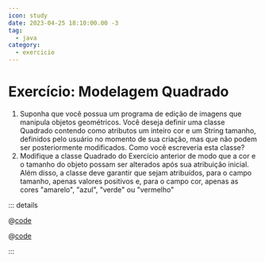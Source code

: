 ```yaml
---
icon: study
date: 2023-04-25 18:10:00.00 -3
tag:
  - java
category:
  - exercicio
---
```


# Exercício: Modelagem Quadrado

1. Suponha que você possua um programa de edição de imagens que manipula objetos geométricos. Você
deseja definir uma classe Quadrado contendo como atributos um inteiro cor e um String tamanho,
definidos pelo usuário no momento de sua criação, mas que não podem ser posteriormente modificados. Como você escreveria esta classe?
1. Modifique a classe Quadrado do Exercício anterior de modo que a cor e o tamanho do objeto possam ser alterados após sua atribuição inicial. Além disso, a classe deve garantir que sejam atribuídos, para o campo tamanho, apenas valores positivos e, para o campo cor, apenas as cores "amarelo", "azul", "verde" ou
"vermelho"

::: details 

@[code](../code/quadrado/Quadrado.java)

@[code](../code/quadrado/Cor.java)

:::